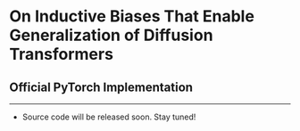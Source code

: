 # On Inductive Biases That Enable Generalization of Diffusion Transformers
## Official PyTorch Implementation
---
- Source code will be released soon. Stay tuned!
